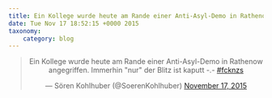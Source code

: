 ```yaml
---
title: Ein Kollege wurde heute am Rande einer Anti-Asyl-Demo in Rathenow angegriffen. Immerhin "nur" der Blitz ist kaputt -.- #fcknzs
date: Tue Nov 17 18:52:15 +0000 2015
taxonomy:
    category: blog
---
```

<blockquote class="twitter-tweet" align="center" width="350"><p lang="de" dir="ltr">Ein Kollege wurde heute am Rande einer Anti-Asyl-Demo in Rathenow angegriffen. Immerhin &quot;nur&quot; der Blitz ist kaputt -.- <a href="https://twitter.com/hashtag/fcknzs?src=hash">#fcknzs</a></p>&mdash; Sören Kohlhuber (@SoerenKohlhuber) <a href="https://twitter.com/SoerenKohlhuber/status/666688642212044800">November 17, 2015</a></blockquote>
